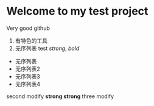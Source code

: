 # Welcome to my test project
Very good github
1. 有特色的工具
2. 无序列表
test *strong*, _bold_
* 无序列表
* 无序列表2
 * 无序列表3
 * 无序列表4

 second modify
 **strong strong**
 three modify